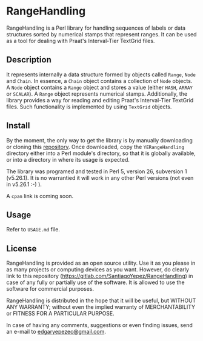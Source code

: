 # RangeHandling

RangeHandling is a Perl library for handling sequences of labels or data structures sorted by numerical stamps that represent ranges. It can be used as a tool for dealing with Praat's Interval-Tier TextGrid files.

## Description

It represents internally a data structure formed by objects called `Range`, `Node` and `Chain`. In essence, a `Chain` object contains a collection of `Node` objects. A `Node` object contains a `Range` object and stores a value (either `HASH`, `ARRAY` or `SCALAR`). A `Range` object represents numerical stamps. Additionally, the library provides a way for reading and editing Praat's Interval-Tier TextGrid files. Such functionality is implemented by using `TextGrid` objects.

## Install

By the moment, the only way to get the library is by manually downloading or cloning this [repository](https://gitlab.com/SantiagoYepez/RangeHandling). Once downloaded, copy the `YERangeHandling` directory either into a Perl module's directory, so that it is globally available, or into a directory in where its usage is expected.

The library was programed and tested in Perl 5, version 26, subversion 1 (v5.26.1). It is no warrantied it will work in any other Perl versions (not even in v5.26.1 :-) ).

A `cpan` link is coming soon. 

## Usage

Refer to `USAGE.md` file.

## License

RangeHandling is provided as an open source utility. Use it as you please in as many projects or computing devices as you want. However, do clearly link to this repository (https://gitlab.com/SantiagoYepez/RangeHandling) in case of any fully or partially use of the software. It is allowed to use the software for commercial purposes. 

RangeHandling is distributed in the hope that it will be useful, but WITHOUT ANY WARRANTY; without even the implied warranty of MERCHANTABILITY or FITNESS FOR A PARTICULAR PURPOSE.

In case of having any comments, suggestions or even finding issues, send an e-mail to edgaryepezec@gmail.com.